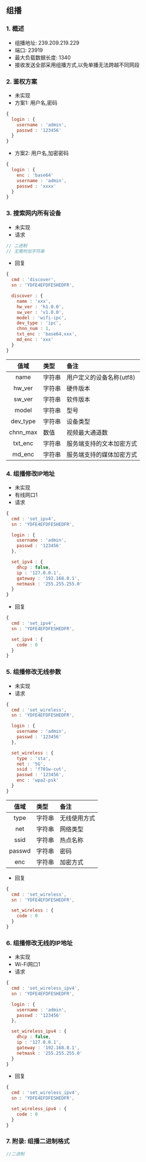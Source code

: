 ## 组播

### 1. 概述

* 组播地址: 239.209.219.229
* 端口: 23919
* 最大负载数据长度: 1340
* 接收发送全部采用组播方式,以免单播无法跨越不同网段

### 2. 鉴权方案

* 未实现
* 方案1: 用户名,密码

```javascript
{
  login : {
    username : 'admin',
    passwd : '123456'
  }
}
```

* 方案2: 用户名,加密密码

```javascript
{
  login : {
    enc : 'base64'
    username : 'admin',
    passwd : 'xxxx'
  }
}
```


### 3. 搜索网内所有设备

* 未实现
* 请求

```javascript
// 二进制
// 无需附加字符串
```

* 回复

```javascript
{
  cmd : 'discover',
  sn : 'YDFE4EFDFESHEDFR',

  discover : {
    name : 'xxx',
    hw_ver : 'h1.0.0',
    sw_ver : 'v1.0.0',
    model : 'wifi-ipc',
    dev_type : 'ipc',
    chnn_num : 1,
    txt_enc : 'base64,xxx',
    md_enc : 'xxx'
  }
}
```

|  值域     | 类型       |   备注    |
|:---------:|:--------- |:--------- |
| name      | 字符串     | 用户定义的设备名称(utf8) |
| hw_ver    | 字符串     | 硬件版本 |
| sw_ver    | 字符串     | 软件版本 |
| model     | 字符串     | 型号 |
| dev_type  | 字符串     | 设备类型 |
| chnn_max  | 数值       | 视频最大通道数 |
| txt_enc   | 字符串     | 服务端支持的文本加密方式 |
| md_enc    | 字符串     | 服务端支持的媒体加密方式 |

### 4. 组播修改IP地址

* 未实现
* 有线网口1
* 请求

```javascript
{
  cmd : 'set_ipv4',
  sn : 'YDFE4EFDFESHEDFR',

  login : {
    username : 'admin',
    passwd : '123456'
  },

  set_ipv4 : {
    dhcp : false,
    ip : '127.0.0.1',
    gateway : '192.168.0.1',
    netmask : '255.255.255.0'
  }
}
```

* 回复

```javascript
{
  cmd : 'set_ipv4',
  sn : 'YDFE4EFDFESHEDFR',

  set_ipv4 : {
    code : 0
  }
}
```

### 5. 组播修改无线参数

* 未实现
* 请求

```javascript
{
  cmd : 'set_wireless',
  sn : 'YDFE4EFDFESHEDFR',

  login : {
    username : 'admin',
    passwd : '123456'
  },

  set_wireless : {
    type : 'sta',
    net : '5G',
    ssid : 'f701w-cut',
    passwd : '123456',
    enc : 'wpa2-psk'
  }
}
```

|  值域     | 类型       |   备注    |
|:---------:|:--------- |:--------- |
| type      | 字符串     | 无线使用方式 |
| net       | 字符串     | 网络类型 |
| ssid      | 字符串     | 热点名称 |
| passwd    | 字符串     | 密码 |
| enc       | 字符串     | 加密方式 |

* 回复

```javascript
{
  cmd : 'set_wireless',
  sn : 'YDFE4EFDFESHEDFR',

  set_wireless : {
    code : 0
  }
}
```

### 6. 组播修改无线的IP地址

* 未实现
* Wi-Fi网口1
* 请求

```javascript
{
  cmd : 'set_wireless_ipv4',
  sn : 'YDFE4EFDFESHEDFR',

  login : {
    username : 'admin',
    passwd : '123456'
  },

  set_wireless_ipv4 : {
    dhcp : false,
    ip : '127.0.0.1',
    gateway : '192.168.0.1',
    netmask : '255.255.255.0'
  }
}
```

* 回复

```javascript
{
  cmd : 'set_wireless_ipv4',
  sn : 'YDFE4EFDFESHEDFR',

  set_wireless_ipv4 : {
    code : 0
  }
}
```

### 7. 附录: 组播二进制格式

```javascript
//二进制
```
